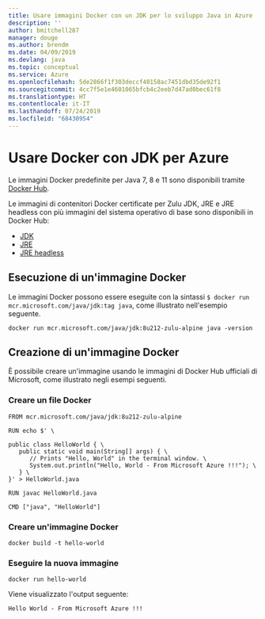 ```yaml
---
title: Usare immagini Docker con un JDK per lo sviluppo Java in Azure
description: ''
author: bmitchell287
manager: douge
ms.author: brendm
ms.date: 04/09/2019
ms.devlang: java
ms.topic: conceptual
ms.service: Azure
ms.openlocfilehash: 5de2866f1f303deccf40158ac7451dbd35de92f1
ms.sourcegitcommit: 4cc7f5e1e4601065bfcb4c2eeb7d47ad0bec61f8
ms.translationtype: HT
ms.contentlocale: it-IT
ms.lasthandoff: 07/24/2019
ms.locfileid: "68430954"
---
```

# <a name="use-docker-with-a-jdk-for-azure"></a>Usare Docker con JDK per Azure 

Le immagini Docker predefinite per Java 7, 8 e 11 sono disponibili tramite [Docker Hub](https://hub.docker.com/_/microsoft-java-se).

Le immagini di contenitori Docker certificate per Zulu JDK, JRE e JRE headless con più immagini del sistema operativo di base sono disponibili in Docker Hub:

* [JDK](https://hub.docker.com/_/microsoft-java-jdk)
* [JRE](https://hub.docker.com/_/microsoft-java-jre)
* [JRE headless](https://hub.docker.com/_/microsoft-java-jre-headless)

## <a name="running-a-docker-image"></a>Esecuzione di un'immagine Docker

Le immagini Docker possono essere eseguite con la sintassi `$ docker run mcr.microsoft.com/java/jdk:tag java`, come illustrato nell'esempio seguente.

```cli
docker run mcr.microsoft.com/java/jdk:8u212-zulu-alpine java -version 
```

## <a name="creating-a-docker-image"></a>Creazione di un'immagine Docker

È possibile creare un'immagine usando le immagini di Docker Hub ufficiali di Microsoft, come illustrato negli esempi seguenti.

### <a name="create-a-docker-file"></a>Creare un file Docker

```cli
FROM mcr.microsoft.com/java/jdk:8u212-zulu-alpine 
  
RUN echo $' \
  
public class HelloWorld { \
   public static void main(String[] args) { \
      // Prints "Hello, World" in the terminal window. \
      System.out.println("Hello, World - From Microsoft Azure !!!"); \
   } \
}' > HelloWorld.java
  
RUN javac HelloWorld.java
  
CMD ["java", "HelloWorld"]
```

### <a name="build-a-docker-image"></a>Creare un'immagine Docker

```cli
docker build -t hello-world
```

### <a name="run-the-new-image"></a>Eseguire la nuova immagine

```cli
docker run hello-world
```

Viene visualizzato l'output seguente:

```output
Hello World - From Microsoft Azure !!!
```
